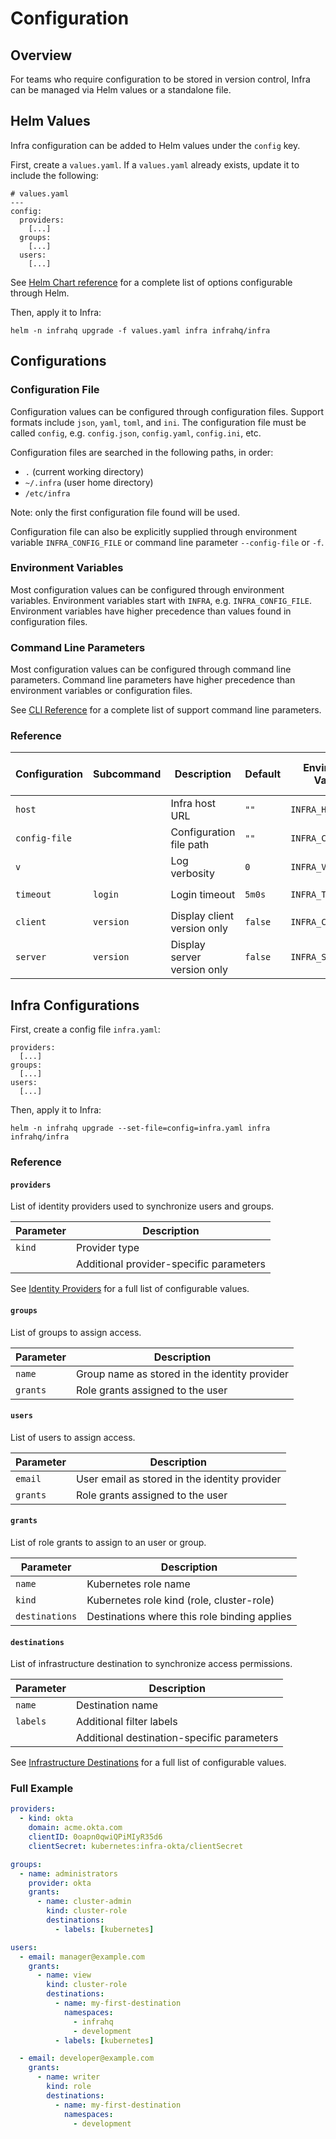 # Configuration

## Overview

For teams who require configuration to be stored in version control, Infra can be managed via Helm values or a standalone file.

## Helm Values

Infra configuration can be added to Helm values under the `config` key.

First, create a `values.yaml`. If a `values.yaml` already exists, update it to include the following:

```
# values.yaml
---
config:
  providers:
    [...]
  groups:
    [...]
  users:
    [...]
```

See [Helm Chart reference](./helm.md) for a complete list of options configurable through Helm.

Then, apply it to Infra:

```
helm -n infrahq upgrade -f values.yaml infra infrahq/infra
```

## Configurations

### Configuration File

Configuration values can be configured through configuration files. Support formats include `json`, `yaml`, `toml`, and `ini`. The configuration file must be called `config`, e.g. `config.json`, `config.yaml`, `config.ini`, etc.

Configuration files are searched in the following paths, in order:

* `.` (current working directory)
* `~/.infra` (user home directory)
* `/etc/infra`

Note: only the first configuration file found will be used.

Configuration file can also be explicitly supplied through environment variable `INFRA_CONFIG_FILE` or command line parameter `--config-file` or `-f`.

### Environment Variables

Most configuration values can be configured through environment variables. Environment variables start with `INFRA`, e.g. `INFRA_CONFIG_FILE`. Environment variables have higher precedence than values found in configuration files.

### Command Line Parameters

Most configuration values can be configured through command line parameters. Command line parameters have higher precedence than environment variables or configuration files.

See [CLI Reference](./cli.md) for a complete list of support command line parameters.

### Reference

| Configuration | Subcommand | Description                 | Default | Environment Variable | Command Line Parameter |
|---------------|------------|-----------------------------|---------|----------------------|------------------------|
| `host`        |            | Infra host URL              | `""`    | `INFRA_HOST`         | `--host`, `-H`         |
| `config-file` |            | Configuration file path     | `""`    | `INFRA_CONFIG_FILE`  | `--config-file`, `-f`  |
| `v`           |            | Log verbosity               | `0`     | `INFRA_V`            | `--v`, `-v`            |
| `timeout`     | `login`    | Login timeout               | `5m0s`  | `INFRA_TIMEOUT`      | `--timeout`, `-t`      |
| `client`      | `version`  | Display client version only | `false` | `INFRA_CLIENT`       | `--client`             |
| `server`      | `version`  | Display server version only | `false` | `INFRA_SERVER`       | `--server`             |


## Infra Configurations

First, create a config file `infra.yaml`:

```
providers:
  [...]
groups:
  [...]
users:
  [...]
```

Then, apply it to Infra:

```
helm -n infrahq upgrade --set-file=config=infra.yaml infra infrahq/infra
```

### Reference

#### `providers`

List of identity providers used to synchronize users and groups.

| Parameter      | Description                                  |
|----------------|----------------------------------------------|
| `kind`         | Provider type                                |
|                | Additional provider-specific parameters      |

See [Identity Providers](./providers/) for a full list of configurable values.

#### `groups`

List of groups to assign access.

| Parameter      | Description                                   |
|----------------|-----------------------------------------------|
| `name`         | Group name as stored in the identity provider |
| `grants`       | Role grants assigned to the user              |

#### `users`

List of users to assign access.

| Parameter      | Description                                   |
|----------------|-----------------------------------------------|
| `email`        | User email as stored in the identity provider |
| `grants`       | Role grants assigned to the user              |

#### `grants`

List of role grants to assign to an user or group.

| Parameter      | Description                                  |
|----------------|----------------------------------------------|
| `name`         | Kubernetes role name                         |
| `kind`         | Kubernetes role kind (role, cluster-role)    |
| `destinations` | Destinations where this role binding applies |

#### `destinations`

List of infrastructure destination to synchronize access permissions.

| Parameter      | Description                                  |
|----------------|----------------------------------------------|
| `name`         | Destination name                             |
| `labels`       | Additional filter labels                     |
|                | Additional destination-specific parameters   |

See [Infrastructure Destinations](./destinations/) for a full list of configurable values.

### Full Example

```yaml
providers:
  - kind: okta
    domain: acme.okta.com
    clientID: 0oapn0qwiQPiMIyR35d6
    clientSecret: kubernetes:infra-okta/clientSecret

groups:
  - name: administrators
    provider: okta
    grants:
      - name: cluster-admin
        kind: cluster-role
        destinations:
          - labels: [kubernetes]

users:
  - email: manager@example.com
    grants:
      - name: view
        kind: cluster-role
        destinations:
          - name: my-first-destination
            namespaces:
              - infrahq
              - development
          - labels: [kubernetes]

  - email: developer@example.com
    grants:
      - name: writer
        kind: role
        destinations:
          - name: my-first-destination
            namespaces:
              - development
```
